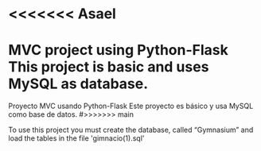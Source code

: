 # <<<<<<< Asael
MVC project using Python-Flask
This project is basic and uses MySQL as database.
=======
Proyecto MVC usando Python-Flask
Este proyecto es básico y usa MySQL como base de datos.
#>>>>>>> main

To use this project you must create the database, called “Gymnasium” and load the tables in the file 'gimnacio(1).sql'
